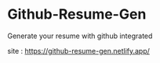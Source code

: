 # Github-Resume-Gen

Generate your resume with github integrated 

site : https://github-resume-gen.netlify.app/